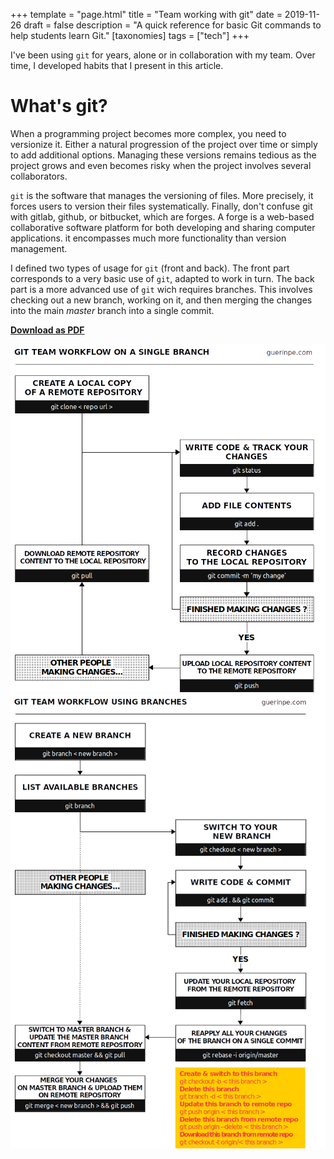 +++
template = "page.html"
title = "Team working with git"
date =  2019-11-26
draft = false
description = "A quick reference for basic Git commands to help students learn Git."
[taxonomies]
tags = ["tech"]
+++



I've been using `git` for years, alone or in collaboration with my team. Over time, I developed habits that I present in this article.
 <!-- more -->

# What's git?

When a programming project becomes more complex, you need to versionize it. Either a natural progression of the project over time or simply to add additional options. Managing these versions remains tedious as the project grows and even becomes risky when the project involves several collaborators.


`git` is the software that manages the versioning of files. More precisely, it forces users to version their files systematically. Finally, don't confuse git with gitlab, github, or bitbucket, which are forges. A forge is a web-based collaborative software platform for both developing and sharing computer applications. it encompasses much more functionality than version management.



I defined two types of usage for `git` (front and back). The front part corresponds to a very basic use of `git`, adapted to work in turn. The back part is a more advanced use of `git` wich requires branches. This involves checking out a new branch, working on it, and then merging the changes into the main *master* branch into a single commit.


**[Download as PDF](https://github.com/ednaMontpellier/workshop_git/raw/master/git_team_workflow_peguerin.pdf)**

<center>
<img src="git_team_workflow_singlebranch_peguerin.png" width="640" />
<img src="git_team_workflow_usingbranches.png" width="640" />
</center>



